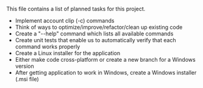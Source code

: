 This file contains a list of planned tasks for this project.

* Implement account clip (-c) commands
* Think of ways to optimize/improve/refactor/clean up existing code
* Create a "--help" command which lists all available commands
* Create unit tests that enable us to automatically verify that each command works properly
* Create a Linux installer for the application
* Either make code cross-platform or create a new branch for a Windows version
* After getting application to work in Windows, create a Windows installer (.msi file)
